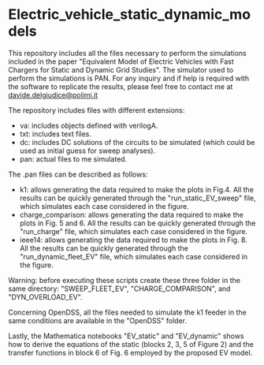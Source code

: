 # Electric_vehicle_static_dynamic_models

This repository includes all the files necessary to perform the simulations included in the
paper "Equivalent Model of Electric Vehicles with Fast Chargers for Static and Dynamic Grid Studies".
The simulator used to perform the simulations is PAN. For any inquiry and if help is required with 
the software to replicate the results, please feel free to contact me at davide.delgiudice@polimi.it

The repository includes files with different extensions:
- va: includes objects defined with verilogA.
- txt: includes text files.
- dc: includes DC solutions of the circuits to be simulated (which could be used as initial guess 
for sweep analyses).
- pan: actual files to me simulated.

The .pan files can be described as follows:
- k1: allows generating the data required to make the plots in Fig.4. All the results can be quickly generated through the "run_static_EV_sweep" file, which simulates each case considered in the figure.
- charge_comparison: allows generating the data required to make the plots in Fig. 5 and 6. All the results can be quickly generated through the "run_charge" file, which simulates each case considered in the figure.
- ieee14: allows generating the data required to make the plots in Fig. 8. All the results can be quickly generated through the "run_dynamic_fleet_EV" file, which simulates each case considered in the figure.

Warning: before executing these scripts create these three folder in the same directory: "SWEEP_FLEET_EV", "CHARGE_COMPARISON", and "DYN_OVERLOAD_EV".

Concerning OpenDSS, all the files needed to simulate the k1 feeder in the same conditions are available in the "OpenDSS" folder.

Lastly, the Mathematica notebooks "EV_static" and "EV_dynamic" shows how to derive the equations of the static (blocks 2, 3, 5 of Figure 2) and the transfer functions in block 6 of Fig. 6 employed by the proposed EV model. 




